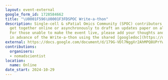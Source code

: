 ```yaml
---
layout: event-external
google_form_id: 1728584662
title: "\U0001F596\U0001F3FDSPOC Write-a-thon"
description: Single-cell & sPatial Omics Community (SPOC) contributors in Galaxy will
  get together online or asynchronously to draft an updates paper on all things SPOC.
  For those unable to make the event live, please add your thoughts and authoring
  in advance of the Write-a-thon using the shared [googledoc](https://docs.google.com/document/d/179G-VDl7NggXr2AhMPQ8UPrYwoa7KgPd29Us6G74O7U/edit?usp=sharing).
external: https://docs.google.com/document/d/179G-VDl7NggXr2AhMPQ8UPrYwoa7KgPd29Us6G74O7U/edit?usp=sharing
contributions:
  organisers:
  - nomadscientist
location:
  name: Online
date_start: 2024-10-29
---
```

